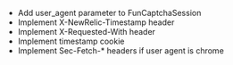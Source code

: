 - Add user_agent parameter to FunCaptchaSession
- Implement X-NewRelic-Timestamp header
- Implement X-Requested-With header
- Implement timestamp cookie
- Implement Sec-Fetch-* headers if user agent is chrome